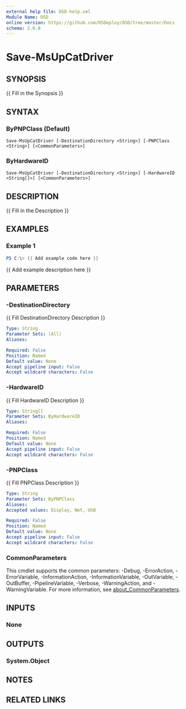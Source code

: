 ```yaml
---
external help file: OSD-help.xml
Module Name: OSD
online version: https://github.com/OSDeploy/OSD/tree/master/Docs
schema: 2.0.0
---
```


# Save-MsUpCatDriver

## SYNOPSIS
{{ Fill in the Synopsis }}

## SYNTAX

### ByPNPClass (Default)
```
Save-MsUpCatDriver [-DestinationDirectory <String>] [-PNPClass <String>] [<CommonParameters>]
```

### ByHardwareID
```
Save-MsUpCatDriver [-DestinationDirectory <String>] [-HardwareID <String[]>] [<CommonParameters>]
```

## DESCRIPTION
{{ Fill in the Description }}

## EXAMPLES

### Example 1
```powershell
PS C:\> {{ Add example code here }}
```

{{ Add example description here }}

## PARAMETERS

### -DestinationDirectory
{{ Fill DestinationDirectory Description }}

```yaml
Type: String
Parameter Sets: (All)
Aliases:

Required: False
Position: Named
Default value: None
Accept pipeline input: False
Accept wildcard characters: False
```

### -HardwareID
{{ Fill HardwareID Description }}

```yaml
Type: String[]
Parameter Sets: ByHardwareID
Aliases:

Required: False
Position: Named
Default value: None
Accept pipeline input: False
Accept wildcard characters: False
```

### -PNPClass
{{ Fill PNPClass Description }}

```yaml
Type: String
Parameter Sets: ByPNPClass
Aliases:
Accepted values: Display, Net, USB

Required: False
Position: Named
Default value: None
Accept pipeline input: False
Accept wildcard characters: False
```

### CommonParameters
This cmdlet supports the common parameters: -Debug, -ErrorAction, -ErrorVariable, -InformationAction, -InformationVariable, -OutVariable, -OutBuffer, -PipelineVariable, -Verbose, -WarningAction, and -WarningVariable. For more information, see [about_CommonParameters](http://go.microsoft.com/fwlink/?LinkID=113216).

## INPUTS

### None

## OUTPUTS

### System.Object
## NOTES

## RELATED LINKS

